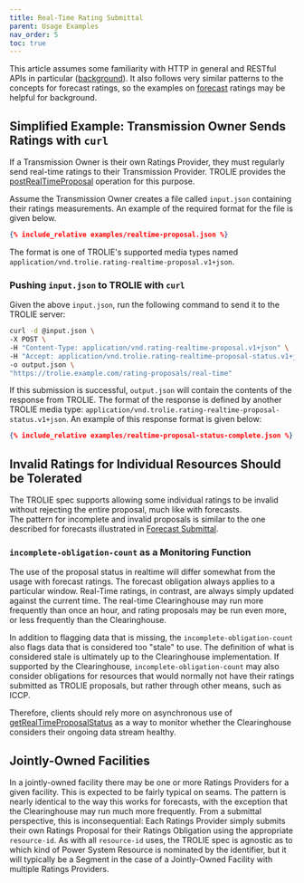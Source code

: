 ```yaml
---
title: Real-Time Rating Submittal
parent: Usage Examples
nav_order: 5
toc: true
---
```



This article assumes some familiarity with HTTP in general and RESTful
APIs in particular ([background](../articles/trolie-for-ems-and-ot)).  It also 
follows very similar patterns to the concepts for forecast ratings, so the examples
on [forecast](submitting-forecasts) ratings may be helpful for background.  



## Simplified Example: Transmission Owner Sends Ratings with `curl`

If a Transmission Owner is their own Ratings Provider, they must regularly send
real-time ratings to their Transmission Provider. TROLIE provides the
[postRealTimeProposal](../spec#tag/Rating-Proposals/operation/postRealTimeProposal)
operation for this purpose.


Assume the Transmission Owner creates a file called `input.json` containing
their ratings measurements. An example of the required format for the file is given below.

```json
{% include_relative examples/realtime-proposal.json %}
```

The format is one of TROLIE's supported media types named
`application/vnd.trolie.rating-realtime-proposal.v1+json`.


### Pushing `input.json` to TROLIE with `curl`

Given the above `input.json`, run the following command to send it to the TROLIE server:

```bash
curl -d @input.json \
-X POST \
-H "Content-Type: application/vnd.rating-realtime-proposal.v1+json" \
-H "Accept: application/vnd.trolie.rating-realtime-proposal-status.v1+json"
-o output.json \
"https://trolie.example.com/rating-proposals/real-time"
```

If this submission is successful, `output.json` will contain the contents of the
response from TROLIE. The format of the response is defined by another TROLIE
media type: `application/vnd.trolie.rating-realtime-proposal-status.v1+json`. An
example of this response format is given below:

```json
{% include_relative examples/realtime-proposal-status-complete.json %}
```

## Invalid Ratings for Individual Resources Should be Tolerated

The TROLIE spec supports allowing some individual ratings to be
invalid without rejecting the entire proposal, much like with forecasts.  
The pattern for incomplete and invalid proposals is similar to the 
one described for forecasts illustrated in [Forecast Submittal](submitting-forecasts).

### `incomplete-obligation-count` as a Monitoring Function

The use of the proposal status in realtime will differ somewhat from the usage
with forecast ratings.  The forecast obligation always applies to a particular 
window.  Real-Time ratings, in contrast, are always simply updated against the current time.
The real-time Clearinghouse may run more frequently than once an hour, and
rating proposals may be run even more, or less frequently than the Clearinghouse.

In addition to flagging data that is missing, the `incomplete-obligation-count` 
also flags data that is considered too "stale" to use.  The definition
of what is considered stale is ultimately up to the Clearinghouse 
implementation.  If supported by the Clearinghouse, `incomplete-obligation-count` 
may also consider obligations for resources that would normally not have 
their ratings submitted as TROLIE proposals, but rather through other means, such as ICCP.  

Therefore, clients should rely more on asynchronous use of 
[getRealTimeProposalStatus](../spec#tag/Rating-Proposals/operation/getRealTimeProposalStatus)
as a way to monitor whether the Clearinghouse considers their ongoing data stream
healthy.  

## Jointly-Owned Facilities

In a jointly-owned facility there may be one or more Ratings Providers for a
given facility. This is expected to be fairly typical on seams. The pattern is 
nearly identical to the way this works for forecasts, with the exception that the 
Clearinghouse may run much more frequently.  From a submittal
perspective, this is inconsequential: Each Ratings Provider simply submits their
own Ratings Proposal for their Ratings Obligation using the appropriate
`resource-id`. As with all `resource-id` uses, the TROLIE spec is agnostic as to
which kind of Power System Resource is nominated by the identifier, but it will
typically be a Segment in the case of a Jointly-Owned Facility with multiple
Ratings Providers.
